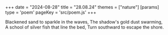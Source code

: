 +++
date = "2024-08-28"
title = "28.08.24"
themes = ["nature"]
[params]
  type = 'poem'
  pageKey = 'src/poem.js'
+++

Blackened sand to sparkle in the waves,
The shadow's gold dust swarming,
A school of silver fish that line the bed,
Turn southward to escape the shore.
